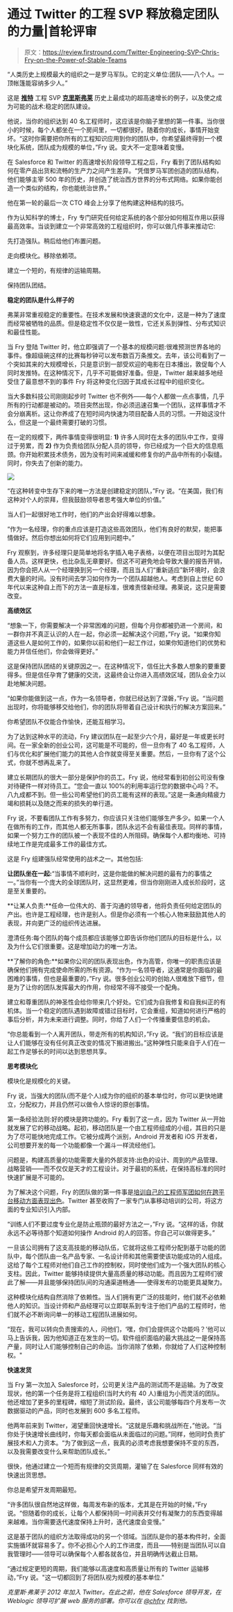 # 通过 Twitter 的工程 SVP 释放稳定团队的力量|首轮评审

> 原文：<https://review.firstround.com/Twitter-Engineering-SVP-Chris-Fry-on-the-Power-of-Stable-Teams>

“人类历史上规模最大的组织之一是罗马军队。它的定义单位:团队——八个人。一顶帐篷能容纳多少人。”

这是 [](http://www.twitter.com/ "null") **[推特](http://www.twitter.com/ "null")** [](http://www.twitter.com/ "null")工程 SVP **[克里斯弗莱](https://www.crunchbase.com/person/chris-fry "null")** 历史上最成功的超高速增长的例子，以及使之成为可能的战术:稳定的团队建设。

他说，当你的组织达到 40 名工程师时，这应该是你脑子里想的第一件事。当你很小的时候，每个人都坐在一个房间里，一切都很好。随着你的成长，事情开始变坏。“这时你需要把你所有的工程知识应用到你的团队中，你希望最终得到一个模块化系统，团队成为规模的单位，”Fry 说。变大不一定意味着变慢。

在 Salesforce 和 Twitter 的高速增长阶段领导工程之后，Fry 看到了团队结构如何在零产品出货和流畅的生产力之间产生差异。“凭借罗马军团创造的团队结构，他们能够主宰 500 年的历史，并创造了统治西方世界的分布式网络。如果你能创造一个类似的结构，你也能统治世界。”

他在第一轮的最后一次 CTO 峰会上分享了他构建这种结构的技巧。

作为认知科学的博士，Fry 专门研究任何给定系统的各个部分如何相互作用以获得最高效率。当谈到建立一个非常高效的工程组织时，你可以做几件事来推动它:

先打造强队。稍后给他们布置问题。

走向模块化。移除依赖项。

建立一个短的，有规律的运输周期。

保持团队团结。

**稳定的团队是什么样子的**

弗莱非常重视稳定的重要性。在技术发展和快速衰退的文化中，这是一种为了速度而经常被牺牲的品质。但是稳定性不仅仅是一致性，它还关系到弹性、分布式知识和最佳性能。

当 Fry 登陆 Twitter 时，他立即强调了一个基本的规模问题:很难预测世界各地的事件。像超级碗这样的比赛每秒钟可以发布数百万条推文。去年，该公司看到了一个突如其来的大规模增长，只是意识到一部受欢迎的电影在日本播出，敦促每个人同时发推特。在这种情况下，几乎不可能做好准备。但是，Twitter 越来越多地经受住了最意想不到的事件 Fry 将这种变化归因于其成长过程中的组织变化。

当大多数科技公司刚刚起步时 Twitter 也不例外——每个人都做一点点事情，几乎所有的行动都是被动的。项目突然出现，你必须迅速召集一个团队，这样事情才不会分崩离析。这让你养成了在短时间内快速为项目配备人员的习惯。一开始这没什么，但这是一个最终需要打破的习惯。

在一定的规模下，两件事情变得很明显: **1)** 许多人同时在太多的团队中工作，变得过于劳累，而 **2)** 作为负责给团队分配人员的领导，你已经成为一个巨大的信息瓶颈。你开始积累技术债务，因为没有时间来减缓和修复你的产品中所有的小裂缝。同时，你失去了创新的能力。

![](img/3055b9682863c8a3c7ebb934723d5a77.png)

“在这种转变中生存下来的唯一方法是创建稳定的团队，”Fry 说。“在美国，我们有这种对个人的崇拜，但我鼓励领导者思考强大单位的价值。”

当人们一起很好地工作时，他们的产出会好得难以想象。

“作为一名经理，你的重点应该是打造这些高效团队，他们有良好的默契，能把事情做好。然后你想出如何将它们应用到问题中。”

Fry 观察到，许多经理只是简单地将名字插入电子表格，以便在项目出现时为其配备人员。这样更快，也比杂乱无章要好。但这不可避免地会导致大量的报告开销，因为你会把人从一个经理换到另一个经理，而且当人们“重新适应”新环境时，会浪费大量的时间。没有时间去学习如何作为一个团队超越他人。考虑到自上世纪 60 年代以来这种自上而下的方法一直是标准，很难责怪新经理。弗莱说，这只是需要改变。

**高绩效区**

“想象一下，你需要解决一个非常困难的问题，但每个月你都被扔进一个房间，和一群你并不真正认识的人在一起，你必须一起解决这个问题，”Fry 说。“如果你知道这些人是如何工作的，如果你以前和他们一起工作过，如果你知道他们的优势和能力并信任他们，你会做得更好。”

这是保持团队团结的关键原因之一。在这种情况下，信任比大多数人想象的要重要得多。但是信任孕育了健康的交流，这最终会让你进入高绩效区域，团队会全力以赴地解决问题。

“如果你能做到这一点，作为一名领导者，你就已经达到了涅磐，”Fry 说。“当问题出现时，你将能够移交给他们，你的团队将带着自己设计和执行的解决方案回来。”

你希望团队不仅能合作愉快，还能互相学习。

为了达到这种水平的流动，Fry 建议团队在一起至少六个月，最好是一年或更长时间。在一家全新的创业公司，这可能是不可能的，但一旦你有了 40 名工程师，人们与优化和扩展他们能力的其他人合作就变得至关重要。然后，一旦你有了这个公式，你就不想再乱来了。

建立长期团队的很大一部分是保护你的员工。Fry 说，他经常看到初创公司没有像对待硬件一样对待员工。“您会一直以 100%的利用率运行您的数据中心吗？不。八九成都不到。但一些公司希望他们的员工能有这样的表现。”这是一条通向精疲力竭和损耗以及随之而来的损失的单行道。

Fry 说，不要看团队工作有多努力，你应该只关注他们能够生产多少。如果一个人在做所有的工作，而其他人都无所事事，团队永远不会有最佳表现。同样的事情，如果一个努力工作的团队被一个表现不佳的人所阻碍。确保每个人都均衡地、可持续地工作是完成最多工作的最佳方式。

这是 Fry 组建强队经常使用的战术之一。其他包括:

**让团队坐在一起:**“当事情不顺利时，这是你能做的解决问题的最有力的事情之一。”当你有一个庞大的全球团队时，这显然更难，但当你刚刚进入成长阶段时，这是至关重要的。

**让某人负责:**任命一位伟大的、善于沟通的领导者，他将负责任何给定团队的产出。也许是工程经理，也许是别人。但是你必须有一个核心人物来鼓励其他人的表现，并向更广泛的组织传达进展。

澄清任务:每个团队的每个成员都应该能够立即告诉你他们团队的目标是什么，以及为什么它们很重要。这是增加动力的唯一方法。

**了解你的角色:**如果你公司的团队表现出色，作为高管，你唯一的职责应该是确保他们拥有完成使命所需的所有资源。“作为一名领导者，这通常是你面临的最困难的事情，但也是最重要的，”Fry 说。很多创业公司的创始人很难放下细节，但是为了让你的团队发挥最大的作用，你经常不得不接受一个配角。

建立和尊重团队的神圣性会给你带来几个好处。它们成为自我修复和自我纠正的有机体。当一个稳定的团队遇到故障或错过目标时，它会重组，知道如何进行严格的事后分析，并为未来进行调整。同时，你给了人们一个传播重要信息的机会。

“你总能看到一个人离开团队，带走所有的机构知识，”Fry 说。“我们的目标应该是让人们能够在没有任何真正改变的情况下搬进搬出。”这种弹性只能来自于人们在一起工作足够长的时间以达到思想共享。

**思考模块化**

模块化是规模化的关键。

Fry 说，当强大的团队(而不是个人)成为你的组织的基本单位时，你可以更快地建立，分配权力，并且仍然可以做令人惊讶的原创事情。

第一条经验法则:好的模块是跨功能的。Fry 看到了这一点，因为 Twitter 从一开始就发展了它的移动战略。起初，移动团队是一个由工程师组成的小组，其目的只是为了尽可能快地完成工作。它被分成两个派别，Android 开发者和 iOS 开发者，公司想要开发的每一个功能都像一个漏斗一样流经他们。

问题是，构建高质量的功能需要大量的外部支持:出色的设计、周到的产品管理、战略营销——而不仅仅是天才的工程设计。对于最初的系统，在保持高标准的同时快速扩展是不可能的。

为了解决这个问题，Fry 的团队做的第一件事是[培训自己的工程师军团如何在跨平台移动方面表现出色](https://blog.twitter.com/2013/twitter-university-building-a-world-class-engineering-organization "null")。Twitter 甚至收购了一家专门从事移动培训的公司，将这方面的专业知识引入内部。

“训练人们不要过度专业化是防止瓶颈的最好方法之一，”Fry 说。“这样的话，你就永远不必等待那个知道如何操作 Android 的人的回答。你自己可以做得更多。”

一旦该公司拥有了这支高技能的移动队伍，它就将这些工程师分配到基于功能的团队中，每个团队由一名产品专家、一名设计师和其他需要使该功能成功的人组成。这给了每个工程师对他们自己工作的控制权，同时使他们成为一个强大团队的核心支柱。因此，Twitter 能够持续提供大量高质量的移动功能。而且因为工程师们彼此了解——并且能够保持团队间的沟通渠道畅通——使得发布的功能更具凝聚力。

这种模块化结构自然消除了依赖性。当人们拥有更广泛的技能时，他们就不必依赖他人的知识。当设计师和产品经理可以立即联系到专注于他们产品的工程师时，他们就不必不断询问单一的移动工程团队进展如何。

“现在，我可以转向负责搜索的人，问他们，‘嘿，你们会提供这个功能吗？’他可以马上告诉我，因为他知道正在发生的一切。软件组织面临的最大挑战之一是保持高产量，同时让人们能够控制自己的命运。当你消除了依赖，你就给了人们这种控制权。"

**快速发货**

当 Fry 第一次加入 Salesforce 时，公司更关注产品的测试而不是运输。为了改变现状，他的第一个任务是将工程组织(当时大约有 40 人)重组为小而灵活的团队。他还增加了更多的里程碑，缩短了测试阶段。最终，该公司能够每四个月发布一次数据驱动的产品，同时也发展到 600 多名工程师。

他两年前来到 Twitter，渴望重回快速增长。“这就是乐趣和挑战所在，”他说。“当你处于快速增长曲线时，你每天都会面临从未面临过的问题。”同样，他同时负责扩展技术和人力资本。“为了做到这一点，我真的必须考虑我想要保持不变的东西，以及我需要改变什么来帮助团队成长。”

很快，他通过建立一个短而有规律的交货周期，灌输了在 Salesforce 同样有效的快速出货思想。

你总是希望开发周期最短。

“许多团队很自然地这样做，每周发布新的版本，尤其是在开始的时候，”Fry 说。“但随着你的成长，让每个人都保持同一时间表并交付有凝聚力的东西变得越来越难。当你需要迭代速度保持上升时，迭代速度会变慢。”

这是基于团队的组织方法取得成功的另一个领域。当团队是你的基本构件时，全面实施循环就容易多了。你不必担心个人的工作进度，而且——特别是当团队可以自我管理时——领导可以确保每个人都各就各位，并且明确传达截止日期。

“通过规定更短的周期，我们能够以高速度和高质量让所有的 Twitter 运输移动，”Fry 说。"这一切都回到了将团队视为规模的基本单位."

*克里斯·弗莱于 2012 年加入 Twitter。在此之前，他在 Salesforce 领导开发，在 Weblogic 领导可扩展 web 服务的部署。你可以在* *[@chfry](www.twitter.com/chfry "null")* *找到他。*